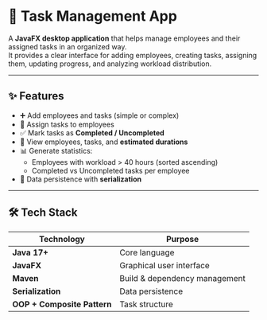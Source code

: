 # 📌 Task Management App  

A **JavaFX desktop application** that helps manage employees and their assigned tasks in an organized way.  
It provides a clear interface for adding employees, creating tasks, assigning them, updating progress, and analyzing workload distribution.  

---

## ✨ Features  

- ➕ Add employees and tasks (simple or complex)  
- 📌 Assign tasks to employees  
- ✅ Mark tasks as **Completed / Uncompleted**  
- 👀 View employees, tasks, and **estimated durations**  
- 📊 Generate statistics:  
  - Employees with workload > 40 hours (sorted ascending)  
  - Completed vs Uncompleted tasks per employee  
- 💾 Data persistence with **serialization**  

---

## 🛠 Tech Stack  

| Technology | Purpose |
|------------|---------|
| **Java 17+** | Core language |
| **JavaFX** | Graphical user interface |
| **Maven** | Build & dependency management |
| **Serialization** | Data persistence |
| **OOP + Composite Pattern** | Task structure |

